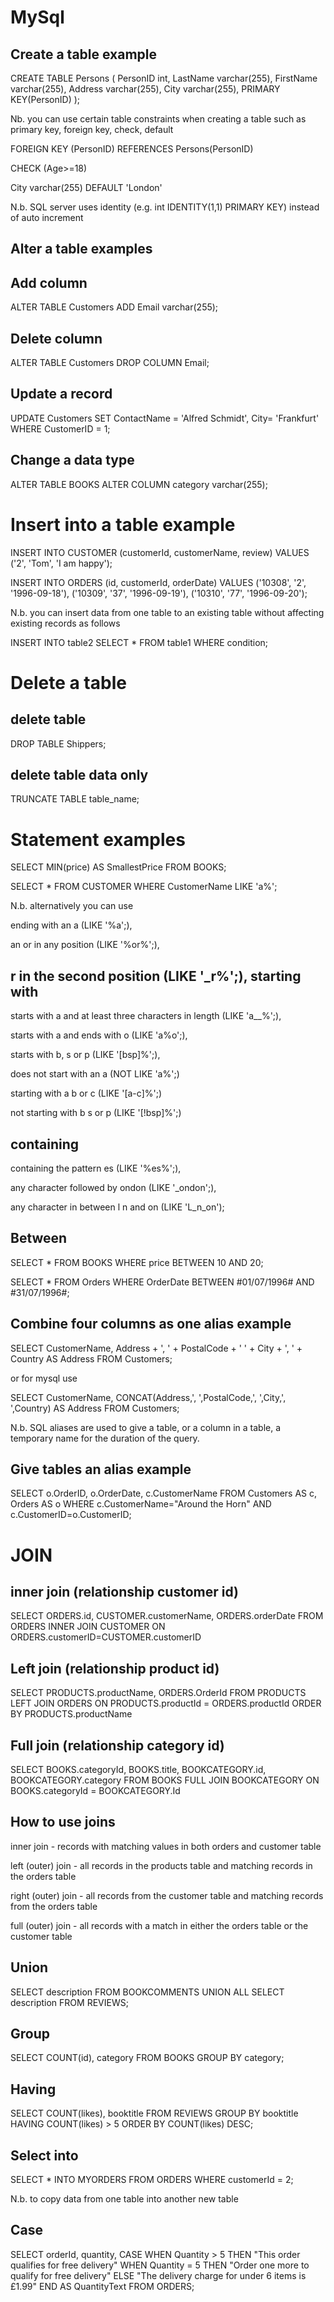 MySql
======

Create a table example
-----------------------

CREATE TABLE Persons (
    PersonID int,
    LastName varchar(255),
    FirstName varchar(255),
    Address varchar(255),
    City varchar(255),
    PRIMARY KEY(PersonID)
);

Nb. you can use certain table constraints when creating a table such as primary key, foreign key, check, default

FOREIGN KEY (PersonID) REFERENCES Persons(PersonID)

 CHECK (Age>=18)
 
 City varchar(255) DEFAULT 'London'
 
 N.b. SQL server uses identity (e.g. int IDENTITY(1,1) PRIMARY KEY) instead of auto increment

Alter a table examples
-----------------------

Add column
-----------
ALTER TABLE Customers
ADD Email varchar(255);

Delete column
--------------
ALTER TABLE Customers
DROP COLUMN Email;

Update a record 
----------------

UPDATE Customers
SET ContactName = 'Alfred Schmidt', City= 'Frankfurt'
WHERE CustomerID = 1;

Change a data type
-----------------

ALTER TABLE BOOKS
ALTER COLUMN category varchar(255);

Insert into a table example
==========================

INSERT INTO CUSTOMER (customerId, customerName, review)
VALUES ('2', 'Tom', 'I am happy');

INSERT INTO ORDERS (id, customerId, orderDate) 
VALUES ('10308', '2', '1996-09-18'),
 ('10309', '37', '1996-09-19'),
 ('10310', '77', '1996-09-20');
 
 N.b. you can insert data from one table to an existing table without affecting existing records as follows
 
 INSERT INTO table2
SELECT * FROM table1
WHERE condition;

Delete a table
===============

delete table
------------

DROP TABLE Shippers;

delete table data only
----------------------

TRUNCATE TABLE table_name;

Statement examples
==========

SELECT MIN(price) AS SmallestPrice
FROM BOOKS;

SELECT * FROM CUSTOMER
WHERE CustomerName LIKE 'a%';

N.b. alternatively you can use 

ending with an a (LIKE '%a';), 

an or in any position (LIKE '%or%';), 

r in the second position (LIKE '_r%';), 
starting with 
-------------

starts with a and at least three characters in length (LIKE 'a__%';), 

starts with a and ends with o (LIKE 'a%o';), 

starts with b, s or p (LIKE '[bsp]%';),

does not start with an a (NOT LIKE 'a%';)

starting with a b or c (LIKE '[a-c]%';)

not starting with b s or p (LIKE '[!bsp]%';)

containing
----------

containing the pattern es (LIKE '%es%';),

any character followed by ondon (LIKE '_ondon';),

any character in between l n and on  (LIKE 'L_n_on');

Between
-------

SELECT * FROM BOOKS
WHERE price BETWEEN 10 AND 20;

SELECT * FROM Orders
WHERE OrderDate BETWEEN #01/07/1996# AND #31/07/1996#;

Combine four columns as one alias example
---------------------------------

SELECT CustomerName, Address + ', ' + PostalCode + ' ' + City + ', ' + Country AS Address
FROM Customers; 

or for mysql use

SELECT CustomerName, CONCAT(Address,', ',PostalCode,', ',City,', ',Country) AS Address
FROM Customers;

N.b. SQL aliases are used to give a table, or a column in a table, a temporary name for the duration of the query.

Give tables an alias example
---------------------

SELECT o.OrderID, o.OrderDate, c.CustomerName
FROM Customers AS c, Orders AS o
WHERE c.CustomerName="Around the Horn" AND c.CustomerID=o.CustomerID;

JOIN
====

inner join (relationship customer id)
---------------------------------------

 SELECT ORDERS.id, CUSTOMER.customerName, ORDERS.orderDate
FROM ORDERS
INNER JOIN CUSTOMER ON ORDERS.customerID=CUSTOMER.customerID

Left join (relationship product id)
------------------------------------

SELECT PRODUCTS.productName, ORDERS.OrderId
FROM PRODUCTS
LEFT JOIN ORDERS ON PRODUCTS.productId = ORDERS.productId
ORDER BY PRODUCTS.productName

Full join (relationship category id)
-------------------------------------

 SELECT BOOKS.categoryId, BOOKS.title, BOOKCATEGORY.id, BOOKCATEGORY.category
FROM BOOKS
FULL JOIN BOOKCATEGORY
ON BOOKS.categoryId = BOOKCATEGORY.Id

How to use joins
-----------------

inner join - records with matching values in both orders and customer table

left (outer) join - all records in the products table and matching records in the orders table

right (outer) join - all records from the customer table and matching records from the orders table

full (outer) join - all records with a match in either the orders table or the customer table

Union
-------

SELECT description FROM BOOKCOMMENTS
UNION ALL
SELECT description FROM REVIEWS;

Group
-----

SELECT COUNT(id), category
FROM BOOKS
GROUP BY category;

Having
-----

SELECT COUNT(likes), booktitle
FROM REVIEWS
GROUP BY booktitle
HAVING COUNT(likes) > 5
ORDER BY COUNT(likes) DESC;

Select into
-----------

SELECT * INTO MYORDERS
FROM ORDERS
WHERE customerId = 2;

N.b. to copy data from one table into another new table

Case
----

SELECT orderId, quantity,
CASE
    WHEN Quantity > 5 THEN "This order qualifies for free delivery"
    WHEN Quantity = 5 THEN "Order one more to qualify for free delivery"
    ELSE "The delivery charge for under 6 items is £1.99"
END AS QuantityText
FROM ORDERS;
